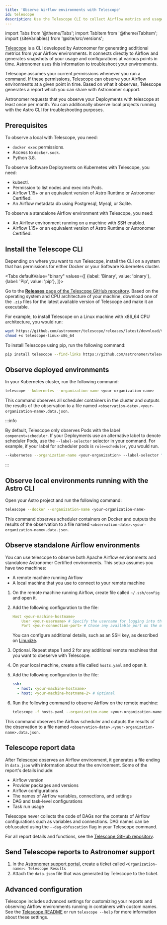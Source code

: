 ```yaml
---
title: 'Observe Airflow environments with Telescope'
id: telescope
description: Use the Telescope CLI to collect Airflow metrics and usage for Astronomer.
---
```


import Tabs from '@theme/Tabs';
import TabItem from '@theme/TabItem';
import {siteVariables} from '@site/src/versions';

[Telescope](https://github.com/astronomer/telescope) is a CLI developed by Astronomer for generating additional metrics from your Airflow environments. It connects directly to Airflow and generates snapshots of your usage and configurations at various points in time. Astronomer uses this information to troubleshoot your environments.

Telescope assumes your current permissions whenever you run a command. If these permissions, Telescope can observe your Airflow environments at a given point in time. Based on what it observes, Telescope generates a report which you can share with Astronomer support.

Astronomer requests that you observe your Deployments with telescope at least once per month. You can additionally observe local projects running with the Astro CLI for troubleshooting purposes.

## Prerequisites

To observe a local with Telescope, you need:

- `docker exec` permissions.
- Access to `docker.sock`.
- Python 3.8.

To observe Software Deployments on Kubernetes with Telescope, you need:

- kubectl.
- Permission to list nodes and exec into Pods.
- Airflow 1.15+ or an equivalent version of Astro Runtime or Astronomer Certified.
- An Airflow metadata db using Postgresql, Mysql, or Sqlite.

To observe a standalone Airflow environment with Telescope, you need:

- An Airflow environment running on a machine with SSH enabled.
- Airflow 1.15+ or an equivalent version of Astro Runtime or Astronomer Certified.


## Install the Telescope CLI

Depending on where you want to run Telescope, install the CLI on a system that has permissions for either Docker or your Software Kubernetes cluster.

<Tabs
    defaultValue="binary"
    values={[
        {label: 'Binary', value: 'binary'},
        {label: 'Pip', value: 'pip'},
    ]}>
<TabItem value="binary">

Go to the [**Releases** page of the Telescope GitHub repository](https://github.com/astronomer/telescope/releases). Based on the operating system and CPU architecture of your machine, download one of the `.zip` files for the latest available version of Telescope and make it an executable.

For example, to install Telescope on a Linux machine with x86_64 CPU architecture, you would run:

```sh
wget https://github.com/astronomer/telescope/releases/latest/download/telescope-linux-x86_64
chmod +x telescope-linux-x86_64
```

</TabItem>
<TabItem value="pip">

To install Telescope using pip, run the following command:

```sh
pip install telescope --find-links https://github.com/astronomer/telescope/releases/latest
```

</TabItem>
</Tabs>

## Observe deployed environments

In your Kubernetes cluster, run the following command:

```sh
telescope --kubernetes --organization-name <your-organization-name>
```

This command observes all scheduler containers in the cluster and outputs the results of the observation to a file named `<observation-date>.<your-organization-name>.data.json`.

:::info

By default, Telescope only observes Pods with the label `component=scheduler`. If your Deployments use an alternative label to denote scheduler Pods, use the `--label-selector` selector in your command. For example, if your label for scheduler pods is `role=scheduler`, you would run.  

```sh
--kubernetes --organization-name <your-organization> --label-selector "role=scheduler"
```

:::

## Observe local environments running with the Astro CLI

Open your Astro project and run the following command:

```sh
telescope --docker --organization-name <your-organization-name>
```

This command observes scheduler containers on Docker and outputs the results of the observation to a file named `<observation-date>.<your-organization-name>.data.json`.

## Observe standalone Airflow environments

You can use telescope to observe both Apache Airflow environments and standalone Astronomer Certified environments. This setup assumes you have two machines:

- A remote machine running Airflow
- A local machine that you use to connect to your remote machine

1. On the remote machine running Airflow, create file called `~/.ssh/config` and open it.
2. Add the following configuration to the file:

    ```yaml
    Host <your-machine-hostname>
        User <your-username> # Specify the username for logging into the machine
        Port <your-connection-port> # Chose any available port on the machine
    ```

    You can configure additional details, such as an SSH key, as described on [Linuxize](https://linuxize.com/post/using-the-ssh-config-file/).

3. Optional. Repeat steps 1 and 2 for any additional remote machines that you want to obeserve with Telescope.
3. On your local machine, create a file called `hosts.yaml` and open it.
4. Add the following configuration to the file:

    ```yaml
    ssh:
      - host: <your-machine-hostname>
      - host: <your-machine-hostname-2> # Optional
    ```

5. Run the following command to observe Airflow on the remote machine:

    ```sh
    telescope -f hosts.yaml --organization-name <your-organization-name>
    ```

This command observes the Airflow scheduler and outputs the results of the observation to a file named `<observation-date>.<your-organization-name>.data.json`.

## Telescope report data

After Telescope observes an Airflow environment, it generates a file ending in `data.json` with information about the the environment. Some of the report's details include:

- Airflow version
- Provider packages and versions
- Airflow configurations
- The names of Airflow variables, connections, and settings
- DAG and task-level configurations
- Task run usage

Telescope never collects the code of DAGs nor the contents of Airflow configurations such as variables and connections. DAG names can be obfuscated using the `--dag-obfuscation` flag in your Telescope command.

For all report details and functions, see the [Telescope GitHub repository](https://github.com/astronomer/telescope/blob/main/telescope/__main__.py).

## Send Telescope reports to Astronomer support

1. In the [Astronomer support portal](https://support.astronomer.io/), create a ticket called `<Organization-name>: Telescope Results`
2. Attach the `data.json` file that was generated by Telescope to the ticket.

## Advanced configuration

Telescope includes advanced settings for customizing your reports and observing Airflow environments running in containers with custom names. See the [Telescope README](https://github.com/astronomer/telescope) or run `telescope --help` for more information about these settings.

